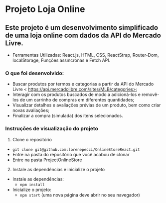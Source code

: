 # Projeto Loja Online

## Este projeto é um desenvolvimento simplificado de uma loja online com dados da API do Mercado Livre.
- Ferramentas Utilizadas: React.js, HTML, CSS, ReactStrap, Router-Dom, localStorage, Funções assıncronas e Fetch API.

### O que foi desenvolvido:

- Buscar produtos por termos e categorias a partir da API do Mercado Livre < https://api.mercadolibre.com/sites/MLB/categories>;
- Interagir com os produtos buscados de modo a adicioná-los e removê-los de um carrinho de compras em diferentes quantidades;
- Visualizar detalhes e avaliações prévias de um produto, bem como criar novas avaliações;
- Finalizar a compra (simulada) dos itens selecionados.

### Instruções de visualização do projeto

1. Clone o repositório

- `git clone git@github.com:lorenepecci/OnlineStoreReact.git`
- Entre na pasta do repositório que você acabou de clonar
- Entre na pasta ProjectOnlineStore

2. Instale as dependências e inicialize o projeto

- Instale as dependências:
  - `npm install`
- Inicialize o projeto:
  - `npm start` (uma nova página deve abrir no seu navegador)


